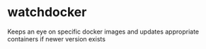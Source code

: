 # watchdocker
Keeps an eye on specific docker images and updates appropriate containers if newer version exists
